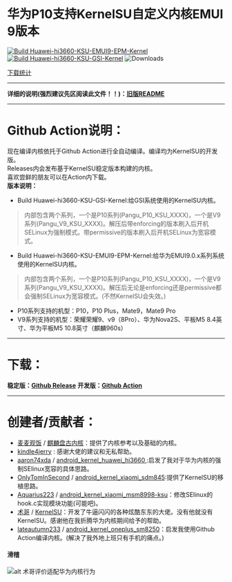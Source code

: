 # 华为P10支持KernelSU自定义内核EMUI 9版本  
[![Build Huawei-hi3660-KSU-EMUI9-EPM-Kernel](https://github.com/Coconutat/android_kernel_huawei_vtr_emui9_KernelSU/actions/workflows/build-huawei-hi3660-KSU-EMUI9-EPM-kernel.yml/badge.svg?branch=Github_Action_Mode)](https://github.com/Coconutat/android_kernel_huawei_vtr_emui9_KernelSU/actions/workflows/build-huawei-hi3660-KSU-EMUI9-EPM-kernel.yml) 
[![Build Huawei-hi3660-KSU-GSI-Kernel](https://github.com/Coconutat/android_kernel_huawei_vtr_emui9_KernelSU/actions/workflows/build-huawei-hi3660-KSU-GSI-kernel.yml/badge.svg?branch=Github_Action_Mode)](https://github.com/Coconutat/android_kernel_huawei_vtr_emui9_KernelSU/actions/workflows/build-huawei-hi3660-KSU-GSI-kernel.yml) ![Downloads](https://img.shields.io/github/downloads/Coconutat/android_kernel_huawei_vtr_emui9_KernelSU/total)  

[下载统计](https://gra.caldis.me/?url=https://github.com/Coconutat/android_kernel_huawei_vtr_emui9_KernelSU)
   
***
**详细的说明(强烈建议先区阅读此文件！！)：[旧版README](README_OLD.md)**  

***
# Github Action说明：
现在编译内核依托于Github Action进行全自动编译。编译均为KernelSU的开发版。  
Releases内会发布基于KernelSU稳定版本构建的内核。  
喜欢尝鲜的朋友可以在Action内下载。  
**版本说明：**
+ Build Huawei-hi3660-KSU-GSI-Kernel:给GSI系统使用的KernelSU内核。  
 > 内部包含两个系列，一个是P10系列(Pangu_P10_KSU_XXXX)，一个是V9系列(Pangu_V9_KSU_XXXX)。解压后带enforcing的版本刷入后开机SELinux为强制模式。带permissive的版本刷入后开机SELinux为宽容模式。  
  
+ Build Huawei-hi3660-KSU-EMUI9-EPM-Kernel:给华为EMUI9.0.x系列系统使用的KernelSU内核。  
 > 内部包含两个系列，一个是P10系列(Pangu_P10_KSU_XXXX)，一个是V9系列(Pangu_V9_KSU_XXXX)。解压后无论是enforcing还是permissive都会强制SELinux为宽容模式。(不然KernelSU会失效。)  

 + P10系列支持的机型：P10，P10 Plus，Mate9，Mate9 Pro  
 + V9系列支持的机型：荣耀荣耀9、v9（8Pro）、华为Nova2S、平板M5 8.4英寸、华为平板M5 10.8英寸（麒麟960s）
***  

# 下载：  
**稳定版：[Github Release](https://github.com/Coconutat/android_kernel_huawei_vtr_emui9_KernelSU/releases)**
**开发版：[Github Action](https://github.com/Coconutat/android_kernel_huawei_vtr_emui9_KernelSU/actions)**  

***  
# 创建者/贡献者： 
 + [麦麦观饭](https://github.com/maimaiguanfan) / [麒麟盘古内核](https://github.com/maimaiguanfan/android_kernel_huawei_hi3660/)：提供了内核参考以及基础的内核。 
 + [kindle4jerry](https://github.com/kindle4jerry) : 感谢大佬的建议和无私帮助。  
 + [aaron74xda](https://github.com/aaron74xda) / [android_kernel_huawei_hi3660
](https://github.com/aaron74xda/android_kernel_huawei_hi3660):启发了我对于华为内核的强制SElinux宽容的具体思路。
 + [OnlyTomInSecond](https://github.com/OnlyTomInSecond) / [android_kernel_xiaomi_sdm845](https://github.com/OnlyTomInSecond/android_kernel_xiaomi_sdm845):提供了KernelSU的移植思路。  
 + [Aquarius223](https://github.com/Aquarius223) / [android_kernel_xiaomi_msm8998-ksu](https://github.com/sticpaper/android_kernel_xiaomi_msm8998-ksu)：修改SElinux的hook.c实现模块功能(可能吧)。  
 + [术哥](https://github.com/tiann) / [KernelSU](https://github.com/tiann)：开发了牛逼闪闪的各种炫酷东东的大佬。没有他就没有KernelSU。感谢他在我折腾华为内核期间给予的帮助。  
 + [lateautumn233](https://github.com/lateautumn233) / [android_kernel_oneplus_sm8250](https://github.com/lateautumn233/android_kernel_oneplus_sm8250)：启发我使用Github Action编译内核。(解决了我外地上班只有手机的痛点。)


#### 滑稽  
![alt 术哥评价适配华为内核行为](https://s1.ax1x.com/2023/03/29/ppgmvo4.png)
